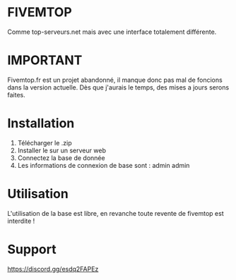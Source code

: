 # FIVEMTOP
Comme top-serveurs.net mais avec une interface totalement différente.

# IMPORTANT 
Fivemtop.fr est un projet abandonné, il manque donc pas mal de foncions dans la version actuelle.
Dès que j'aurais le temps, des mises a jours serons faites.

# Installation 
1. Télécharger le .zip
2. Installer le sur un serveur web
3. Connectez la base de donnée
4. Les informations de connexion de base sont : admin admin

# Utilisation 
L'utilisation de la base est libre, en revanche toute revente de fivemtop est interdite !

# Support
https://discord.gg/esdq2FAPEz

